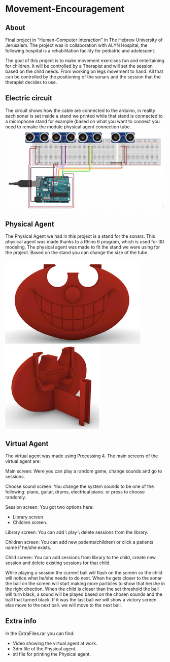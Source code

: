 # Movement-Encouragement
## About
Final project in "Human-Computer Interaction" in The Hebrew University of Jerusalem.
The project was in collaboration with ALYN Hospital, the following hospital is a rehabilitation facility for pediatric and adolescent.

The goal of this project is to make movement exercises fun and entertaining for children.
It will be controlled by a Therapist and will set the session based on the child needs.
From working on legs movement to hand. All that can be controlled by the positioning of the sonars and the session that the therapist decides to use.
## Electric circuit
The circuit shows how the cable are connected to the arduino, in reality each sonar
is set inside a stand we printed while that stand is connected to a microphone stand for example (based
on what you want to connect you need to remake the module physical agent connection tube.
![](readme/electrical_circuit.png)

## Physical Agent
The Physical Agent we had in this project is a stand for the sonars. This physical agent was made thanks to a Rhino 6 program, which is used for 3D modeling.
The physical agent was made to fit the stand we were using for the project.
Based on the stand you can change the size of the tube.

![](readme/front.png)
![](readme/back.png)
## Virtual Agent
The virtual agent was made using Processing 4.
The main screens of the virtual agent are:

Main screen: Were you can play a random game, change sounds and go to sessions.

Choose sound screen: You change the system sounds to be one of the following: piano, guitar, drums, electrical piano. or press to choose randomly.

Session screen: You got two options here: 
* Library screen.
* Children screen.

Library screen:
You can add \ play \ delete sessions from the library.

Children screen:
You can add new patients(children) or click a patients name if he/she exists. 

Child screen: You can add sessions from library to the child, create new session and delete existing sessions for that child.

While playing a session the current ball will flash on the screen so the child will notice what he/she needs to do next.
When he gets closer to the sonar the ball on the screen will start making more particles to show that he/she in the right direction.
When the child is closer than the set threshold the ball will turn black, a sound will be played based on the chosen sounds and the ball that turned black.
If it was the last ball we will show a victory screen else move to the next ball.
we will move to the next ball.
## Extra info
In the ExtraFiles.rar you can find:
* Video showing the virtual agent at work.
* 3dm file of the Physical agent.
* stl file for printing the Physical agent.
